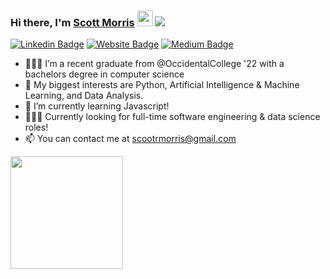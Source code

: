 ### Hi there, I'm <a href="https://scottmorris.dev" target="_blank">Scott Morris</a> <img src="https://media.giphy.com/media/hvRJCLFzcasrR4ia7z/giphy.gif" width="25px"> ![](https://visitor-badge.glitch.me/badge?page_id=scottdmorris.visitor-badge)

[![Linkedin Badge](https://img.shields.io/badge/-LinkedIn-0e76a8?style=flat-square&logo=Linkedin&logoColor=white)](https://www.linkedin.com/in/scottdmorris/)
[![Website Badge](https://img.shields.io/badge/Website-3b5998?style=flat-square&logo=google-chrome&logoColor=white)](https://scottmorris.dev)
[![Medium Badge](https://img.shields.io/badge/medium-%2312100E.svg?&style=for-square&logo=medium&logoColor=white)](https://medium.com/@scootr)

- 👨🏽‍🎓  I’m a recent graduate from @OccidentalCollege '22 with a bachelors degree in computer science
- 👀  My biggest interests are Python, Artificial Intelligence & Machine Learning, and Data Analysis. 
- 🌱  I’m currently learning Javascript!
- 👨🏽‍💻  Currently looking for full-time software engineering & data science roles!
- 📫  You can contact me at scootrmorris@gmail.com


<img height="180em" src="https://github-readme-stats.vercel.app/api?username=scottdmorris&show_icons=true&hide_border=true&&count_private=true&include_all_commits=true" />


<!---
scottdmorris/scottdmorris is a ✨ special ✨ repository because its `README.md` (this file) appears on your GitHub profile.
You can click the Preview link to take a look at your changes.
--->
